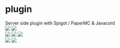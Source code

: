 # plugin
Server side plugin with Spigot / PaperMC & Javacord  
![](https://img.shields.io/github/commit-activity/m/GHub-fr/plugin?color=red&style=for-the-badge)
![](https://img.shields.io/github/last-commit/GHub-fr/plugin?color=red&style=for-the-badge)  
![](https://img.shields.io/github/stars/GHub-fr?color=red&style=for-the-badge)
![](https://img.shields.io/github/stars/GHub-fr/plugin?color=red&label=repo%20stars&style=for-the-badge)
![](https://img.shields.io/github/contributors/GHub-fr/plugin?style=for-the-badge)  
![](https://img.shields.io/github/languages/code-size/GHub-fr/plugin?color=red)
![](https://img.shields.io/github/repo-size/GHub-fr/plugin?color=red)  
